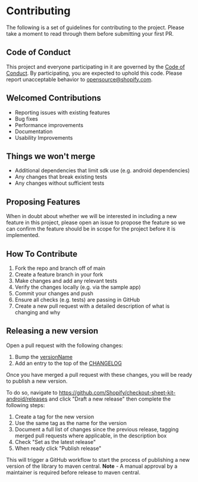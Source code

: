 # Contributing

The following is a set of guidelines for contributing to the project. Please take a moment to read
through them before submitting your first PR.

## Code of Conduct

This project and everyone participating in it are governed by
the [Code of Conduct](./CODE_OF_CONDUCT.md).
By participating, you are expected to uphold this code. Please report unacceptable
behavior to [opensource@shopify.com](mailto:opensource@shopify.com).

## Welcomed Contributions

- Reporting issues with existing features
- Bug fixes
- Performance improvements
- Documentation
- Usability Improvements

## Things we won't merge

- Additional dependencies that limit sdk use (e.g. android dependencies)
- Any changes that break existing tests
- Any changes without sufficient tests

## Proposing Features

When in doubt about whether we will be interested in including a new feature in this project, please
open an issue to propose the feature so we can confirm the feature should be in scope for the
project before it is implemented.

## How To Contribute

1. Fork the repo and branch off of main
2. Create a feature branch in your fork
3. Make changes and add any relevant tests
4. Verify the changes locally (e.g. via the sample app)
5. Commit your changes and push
6. Ensure all checks (e.g. tests) are passing in GitHub
7. Create a new pull request with a detailed description of what is changing and why

## Releasing a new version

Open a pull request with the following changes:

1. Bump the [versionName](https://github.com/Shopify/checkout-kit-android/blob/main/lib/build.gradle#L17)
2. Add an entry to the top of the [CHANGELOG](https://github.com/shopify/checkout-sheet-kit-android/blob/main/CHANGELOG.md)

Once you have merged a pull request with these changes, you will be ready to publish a new version.

To do so, navigate to <https://github.com/Shopify/checkout-sheet-kit-android/releases> and click "Draft a new release" then complete the following steps:

1. Create a tag for the new version
2. Use the same tag as the name for the version
3. Document a full list of changes since the previous release, tagging merged pull requests where applicable, in the description box
4. Check "Set as the latest release"
5. When ready click "Publish release"

This will trigger a GitHub workflow to start the process of publishing a new version of the library to maven central. **Note** - A manual approval by a maintainer is required before release to maven central.
